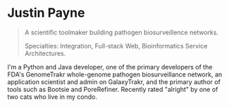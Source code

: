 Justin Payne
============


> A scientific toolmaker building pathogen biosurveillence networks.
>
> Specialties: Integration, Full-stack Web, Bioinformatics Service Architectures.


I'm a Python and Java developer, one of the primary developers of the FDA's GenomeTrakr whole-genome pathogen biosurveillance network, an application scientist and admin on GalaxyTrakr, and the primary author of tools such as Bootsie and PoreRefiner. Recently rated "alright" by one of two cats who live in my condo.